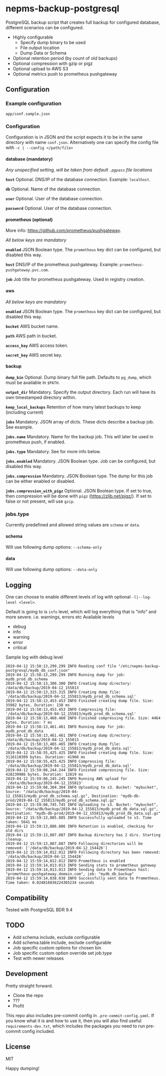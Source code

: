 # nepms-backup-postgresql
PostgreSQL backup script that creates full backup for configured database, different scenarios can be configured.
- Highly configurable
  - Specify dump binary to be used
  - File output location
  - Dump Data or Schema
- Optional retention period (by count of old backups)
- Optional compression with gzip or pigz
- Optional upload to AWS S3
- Optional metrics push to prometheus pushgateway
## Configuration
### Example configuration
`app/conf.sample.json`
### Configuration
Configuration is in JSON and the script expects it to be in the same directory with name `conf.json`.
Alternatively one can specify the config file with `-c | --config </path/file>`
#### database (mandatory)
_Any unspecified setting, will be taken from default `.pgpass` file locations_
 
__`host`__ Optional. DNS/IP of the database connection. Example: `localhost`.

__`db`__ Optional. Name of the database connection.

__`user`__ Optional. User of the database connection.

__`password`__ Optional. User of the database connection.
#### prometheus (optional)
More info: https://github.com/prometheus/pushgateway.

_All below keys are mandatory_

__`enabled`__   JSON Boolean type. The `prometheus` key dict can be configured, but disabled this way.

__`host`__  DNS/IP of the prometheus pushgateway. Example: `prometheus-pushgateway.pvc.com`.

__`job`__   Job title for prometheus pushgateway. Used in registry creation.
#### aws
_All below keys are mandatory_

__`enabled`__   JSON Boolean type. The `prometheus` key dict can be configured, but disabled this way.

__`bucket`__    AWS bucket name.

__`path`__    AWS path in bucket.

__`access_key`__    AWS access token.

__`secret_key`__    AWS secret key.
#### backup
__`dump_bin`__ Optional. Dump binary full file path. Defaults to `pg_dump`, which must be available in `$PATH`.

__`output_dir`__ Mandatory. Specify the output directory. Each run will have its own timestamped directory within.

__`keep_local_backups`__ Retention of how many latest backups to keep (including current)

__`jobs`__ Mandatory. JSON array of dicts. These dicts describe a backup job. See example.

__`jobs.name`__ Mandatory. Name for the backup job. This will later be used in prometheus push, if enabled.

__`jobs.type`__ Mandatory. See for more info below.

__`jobs.enabled`__ Mandatory. JSON Boolean type. Job can be configured, but disabled this way.

__`jobs.compression`__ Mandatory. JSON Boolean type. The dump for this job can be either enabled or disabled.

__`jobs.compression_with_pigz`__ Optional. JSON Boolean type. If set to true, then compression will be done with `pigz` (https://zlib.net/pigz/). If set to false or not present, will use `gzip`.
### jobs.type
Currently predefined and allowed string values are `schema` or `data`.
#### schema
Will use following dump options: ```--schema-only```
#### data
Will use following dump options: ```--data-only```
## Logging
One can choose to enable different levels of log with optional `-l|--log-level <level>`.

Default is going to is `info` level, which will log everything that is "info" and more severe. i.e. warnings, errors etc
Available levels
- debug
- info
- warning
- error
- critical

Sample log with debug level
```
2019-04-12 15:58:13,299.299 INFO Reading conf file "/etc/nepms-backup-postgresql/mydb_db_conf.json"
2019-04-12 15:58:13,299.299 INFO Running dump for job: mydb_prod_db_schema
2019-04-12 15:58:13,300.300 INFO Creating dump directory: /data/db/backup/2019-04-12_155813
2019-04-12 15:58:13,315.315 INFO Creating dump file: '/data/db/backup/2019-04-12_155813/mydb_prod_db_schema.sql'
2019-04-12 15:58:13,453.453 INFO Finished creating dump file. Size: 35982 bytes. Duration: 138 ms
2019-04-12 15:58:13,453.453 INFO Compressing file: '/data/db/backup/2019-04-12_155813/mydb_prod_db_schema.sql'
2019-04-12 15:58:13,460.460 INFO Finished compressing file. Size: 4464 bytes. Duration: 7 ms
2019-04-12 15:58:13,461.461 INFO Running dump for job: mydb_prod_db_data
2019-04-12 15:58:13,461.461 INFO Creating dump directory: /data/db/backup/2019-04-12_155813
2019-04-12 15:58:13,465.465 INFO Creating dump file: '/data/db/backup/2019-04-12_155813/mydb_prod_db_data.sql'
2019-04-12 15:58:55,425.425 INFO Finished creating dump file. Size: 3116110309 bytes. Duration: 41960 ms
2019-04-12 15:58:55,425.425 INFO Compressing file: '/data/db/backup/2019-04-12_155813/mydb_prod_db_data.sql'
2019-04-12 15:59:08,244.244 INFO Finished compressing file. Size: 428239986 bytes. Duration: 12819 ms
2019-04-12 15:59:08,245.245 INFO Running AWS upload for '/data/db/backup/2019-04-12_155813'
2019-04-12 15:59:08,304.304 INFO Uploading to s3. Bucket: "mybucket", Source: "/data/db/backup/2019-04-12_155813/mydb_prod_db_schema.sql.gz", Destination: "mydb-db-prod/2019-04-12_155813/mydb_prod_db_schema.sql.gz"
2019-04-12 15:59:08,745.745 INFO Uploading to s3. Bucket: "mybucket", Source: "/data/db/backup/2019-04-12_155813/mydb_prod_db_data.sql.gz", Destination: "mydb-db-prod/2019-04-12_155813/mydb_prod_db_data.sql.gz"
2019-04-12 15:59:13,885.885 INFO Successfully uploaded to s3. Time taken: 5641 ms
2019-04-12 15:59:13,886.886 INFO Retention is enabled, checking for old dirs
2019-04-12 15:59:13,887.887 INFO Backup directory has 2 dirs. Starting cleanup.
2019-04-12 15:59:13,887.887 INFO Following directories will be removed: ['/data/db/backup/2019-04-12_154426']
2019-04-12 15:59:14,012.012 INFO Following directory has been removed: '/data/db/backup/2019-04-12_154426'
2019-04-12 15:59:14,012.012 INFO Prometheus is enabled
2019-04-12 15:59:14,013.013 INFO Sending stats to prometheus gateway
2019-04-12 15:59:14,013.013 INFO Sending data to Prometheus host: "prometheus-pushgateway.domain.com", job: "mydb_db_backup"
2019-04-12 15:59:14,038.038 INFO Successfully sent data to Prometheus. Time taken: 0.024816036224365234 seconds
```

## Compatibility
Tested with PostgreSQL BDR 9.4

## TODO
- Add schema include, exclude configurable
- Add schema.table include, exclude configurable
- Job specific custom options for chosen bin
- Job specific custom option override set job.type
- Test with newer releases

## Development
Pretty straight forward.
- Clone the repo
- ???
- Profit

This repo also includes pre-commit config in `.pre-commit-config.yaml`. If you know what it is and how to use it,
then you will also find useful `requirements-dev.txt`, which includes the packages you need to run pre-commit config included.

## License
MIT

Happy dumping!